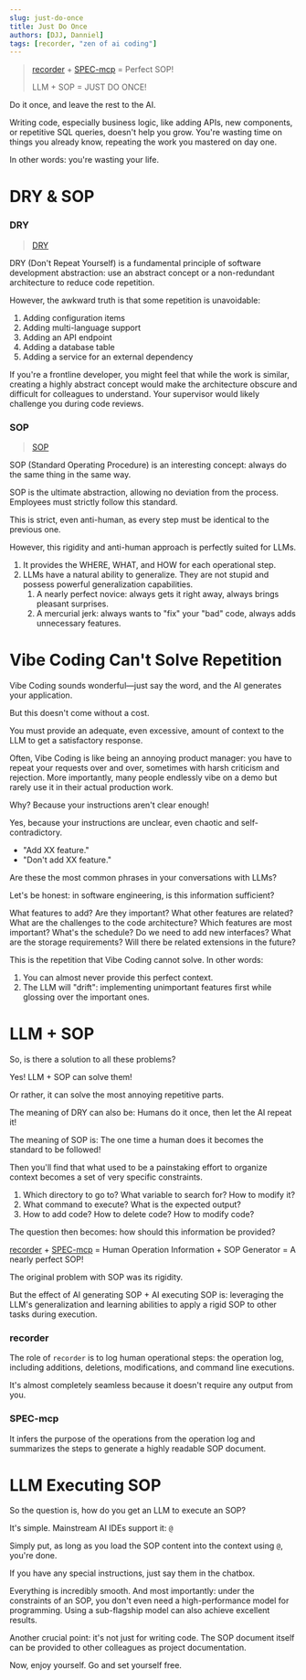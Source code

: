 ```yaml
---
slug: just-do-once
title: Just Do Once
authors: [DJJ, Danniel]
tags: [recorder, "zen of ai coding"]
---
```


> [recorder](https://github.com/TokenRollAI/recorder) + [SPEC-mcp](https://github.com/TokenRollAI/SPEC-mcp) = Perfect SOP!
>
> LLM + SOP = JUST DO ONCE!

Do it once, and leave the rest to the AI.

<!-- truncate -->

Writing code, especially business logic, like adding APIs, new components, or repetitive SQL queries, doesn't help you grow. You're wasting time on things you already know, repeating the work you mastered on day one.

In other words: you're wasting your life.

# DRY & SOP

### DRY

> [DRY](https://en.wikipedia.org/wiki/Don%27t_repeat_yourself)

DRY (Don't Repeat Yourself) is a fundamental principle of software development abstraction: use an abstract concept or a non-redundant architecture to reduce code repetition.

However, the awkward truth is that some repetition is unavoidable:

1. Adding configuration items
2. Adding multi-language support
3. Adding an API endpoint
4. Adding a database table
5. Adding a service for an external dependency

If you're a frontline developer, you might feel that while the work is similar, creating a highly abstract concept would make the architecture obscure and difficult for colleagues to understand. Your supervisor would likely challenge you during code reviews.

### SOP

> [SOP](https://en.wikipedia.org/wiki/Standard_operating_procedure)


SOP (Standard Operating Procedure) is an interesting concept: always do the same thing in the same way.

SOP is the ultimate abstraction, allowing no deviation from the process. Employees must strictly follow this standard.

This is strict, even anti-human, as every step must be identical to the previous one.

However, this rigidity and anti-human approach is perfectly suited for LLMs.

1. It provides the WHERE, WHAT, and HOW for each operational step.
2. LLMs have a natural ability to generalize. They are not stupid and possess powerful generalization capabilities.
    1. A nearly perfect novice: always gets it right away, always brings pleasant surprises.
    2. A mercurial jerk: always wants to "fix" your "bad" code, always adds unnecessary features.

# Vibe Coding Can't Solve Repetition

Vibe Coding sounds wonderful—just say the word, and the AI generates your application.

But this doesn't come without a cost.

You must provide an adequate, even excessive, amount of context to the LLM to get a satisfactory response.

Often, Vibe Coding is like being an annoying product manager: you have to repeat your requests over and over, sometimes with harsh criticism and rejection. More importantly, many people endlessly vibe on a demo but rarely use it in their actual production work.

Why? Because your instructions aren't clear enough!

Yes, because your instructions are unclear, even chaotic and self-contradictory.

- "Add XX feature."
- "Don't add XX feature."

Are these the most common phrases in your conversations with LLMs?

Let's be honest: in software engineering, is this information sufficient?

What features to add? Are they important? What other features are related? What are the challenges to the code architecture? Which features are most important? What's the schedule? Do we need to add new interfaces? What are the storage requirements? Will there be related extensions in the future?

This is the repetition that Vibe Coding cannot solve. In other words:

1. You can almost never provide this perfect context.
2. The LLM will "drift": implementing unimportant features first while glossing over the important ones.

# LLM + SOP

So, is there a solution to all these problems?

Yes! LLM + SOP can solve them!

Or rather, it can solve the most annoying repetitive parts.

The meaning of DRY can also be: Humans do it once, then let the AI repeat it!

The meaning of SOP is: The one time a human does it becomes the standard to be followed!

Then you'll find that what used to be a painstaking effort to organize context becomes a set of very specific constraints.

1. Which directory to go to? What variable to search for? How to modify it?
2. What command to execute? What is the expected output?
3. How to add code? How to delete code? How to modify code?

The question then becomes: how should this information be provided?

[recorder](https://github.com/TokenRollAI/recorder) + [SPEC-mcp](https://github.com/TokenRollAI/SPEC-mcp) = Human Operation Information + SOP Generator = A nearly perfect SOP!

The original problem with SOP was its rigidity.

But the effect of AI generating SOP + AI executing SOP is: leveraging the LLM's generalization and learning abilities to apply a rigid SOP to other tasks during execution.

### recorder

The role of `recorder` is to log human operational steps: the operation log, including additions, deletions, modifications, and command line executions.

It's almost completely seamless because it doesn't require any output from you.

### SPEC-mcp

It infers the purpose of the operations from the operation log and summarizes the steps to generate a highly readable SOP document.

# LLM Executing SOP

So the question is, how do you get an LLM to execute an SOP?

It's simple. Mainstream AI IDEs support it: `@`

Simply put, as long as you load the SOP content into the context using `@`, you're done.

If you have any special instructions, just say them in the chatbox.

Everything is incredibly smooth. And most importantly: under the constraints of an SOP, you don't even need a high-performance model for programming. Using a sub-flagship model can also achieve excellent results.

Another crucial point: it's not just for writing code. The SOP document itself can be provided to other colleagues as project documentation.

Now, enjoy yourself. Go and set yourself free.
